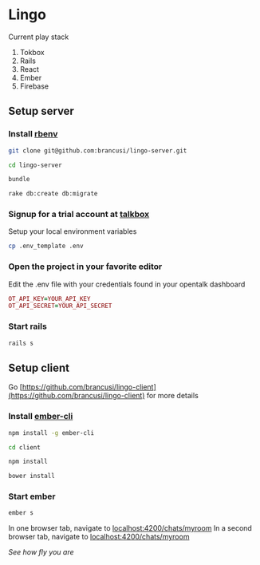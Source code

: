 # Lingo

Current play stack

1. Tokbox
1. Rails
1. React
1. Ember
1. Firebase

## Setup server

### Install [rbenv](https://github.com/sstephenson/rbenv)

```bash
git clone git@github.com:brancusi/lingo-server.git

cd lingo-server

bundle

rake db:create db:migrate
```

### Signup for a trial account at [talkbox](http://tokbox.com)

Setup your local environment variables
```bash
cp .env_template .env
```
### Open the project in your favorite editor

Edit the .env file with your credentials found in your opentalk dashboard

```ruby
OT_API_KEY=YOUR_API_KEY
OT_API_SECRET=YOUR_API_SECRET
```

### Start rails
```bash
rails s
```

## Setup client

Go [https://github.com/brancusi/lingo-client](https://github.com/brancusi/lingo-client) for more details

### Install [ember-cli](http://www.ember-cli.com/)
```bash
npm install -g ember-cli
```

```bash
cd client

npm install

bower install
```

### Start ember

```bash
ember s
```

In one browser tab, navigate to [localhost:4200/chats/myroom](http://localhost:4200/chats/myroom)
In a second browser tab, navigate to [localhost:4200/chats/myroom](http://localhost:4200/chats/myroom)

*See how fly you are*
